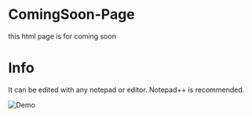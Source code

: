 # ComingSoon-Page
this html page is for coming soon

# Info
It can be edited with any notepad or editor.
Notepad++ is recommended.

![Demo](flybird-game-screen.png) 
